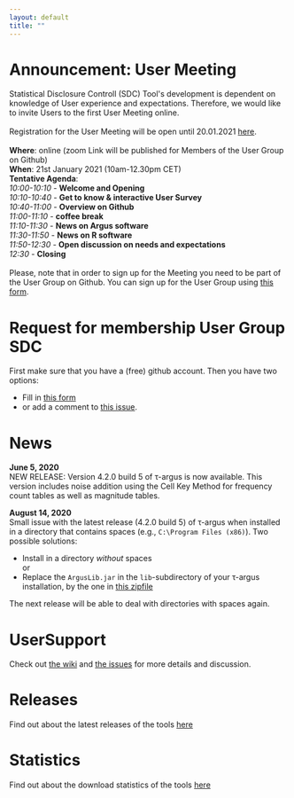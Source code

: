 ```yaml
---
layout: default
title: ""
---
```


# Announcement: User Meeting
Statistical Disclosure Controll (SDC) Tool's development is dependent on knowledge of User experience and expectations. Therefore, we would like to invite Users to the first User Meeting online.<br><br>
Registration for the User Meeting will be open until 20.01.2021 [here](UserMeetingForm.html).<br> <br>
**Where**: online (zoom Link will be published for Members of the User Group on Github)<br>
**When**: 21st January 2021 (10am-12.30pm CET)<br>
**Tentative Agenda**:<br>
*10:00-10:10*    - **Welcome and Opening**<br>
*10:10-10:40*    - **Get to know & interactive User Survey**<br>
*10:40-11:00*    - **Overview on Github**<br>
*11:00-11:10*    - **coffee break**<br>
*11:10-11:30*    - **News on Argus software**<br>
*11:30-11:50*    - **News on R software**<br>
*11:50-12:30*    - **Open discussion on needs and expectations**<br>
*12:30*          - **Closing**<br><br>
Please, note that in order to sign up for the Meeting you need to be part of the User Group on Github. You can sign up for the User Group using [this form](ContactForm.html).

# Request for membership User Group SDC
First make sure that you have a (free) github account. 
Then you have two options:
- Fill in [this form](ContactForm.html) 
- or add a comment to [this issue](https://github.com/sdcTools/UserSupport/issues/155).

# News
**June 5, 2020** <br>
NEW RELEASE: Version 4.2.0 build 5 of &tau;-argus is now available. This version includes noise addition using the Cell Key Method for frequency count tables as well as magnitude tables.

**August 14, 2020** <br>
Small issue with the latest release (4.2.0 build 5) of &tau;-argus when installed in a directory that contains spaces (e.g., `C:\Program Files (x86)`). Two possible solutions: 
- Install in a directory _without_ spaces<br>
or
- Replace the `ArgusLib.jar` in the `lib`-subdirectory of your &tau;-argus installation, by the one in [this zipfile](https://github.com/sdcTools/UserSupport/files/5074573/ArgusLib.zip)

The next release will be able to deal with directories with spaces again.
# UserSupport
Check out [the wiki](https://github.com/sdcTools/UserSupport/wiki) 
and [the issues](https://github.com/sdcTools/UserSupport/issues) 
for more details and discussion.
# Releases
Find out about the latest releases of the tools [here](Releases.md)
# Statistics
Find out about the download statistics of the tools [here](Statistics.md)
